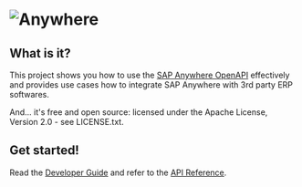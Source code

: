 ![Anywhere](https://eap-idp-us.sapanywhere.com/sld/eaedf8dad106e9cd873c5aecd4ebbcb6.png)
=======

What is it?
-----------
This project shows you how to use the [SAP Anywhere OpenAPI](https://dev-us.sapanywhere.com/api) effectively and provides use cases how to integrate SAP Anywhere with 3rd party ERP softwares.

And... it's free and open source: licensed under the Apache License, Version 2.0 - see LICENSE.txt.

Get started!
------------
Read the [Developer Guide](https://dev-us.sapanywhere.com/api/overview/doc_homepage) and refer to the [API Reference](https://dev-us.sapanywhere.com/api).